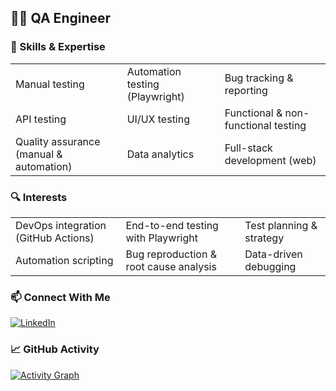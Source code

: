 ## 👨‍💻 QA Engineer

### 🧠 Skills & Expertise

|                                         |                                         |                                         |
|-----------------------------------------|-----------------------------------------|-----------------------------------------|
| Manual testing                          | Automation testing (Playwright)         | Bug tracking & reporting                |
| API testing                             | UI/UX testing                           | Functional & non-functional testing     |
| Quality assurance (manual & automation) | Data analytics                          | Full-stack development (web)            |

### 🔍 Interests

|                                     |                                      |                                  |
|-------------------------------------|--------------------------------------|----------------------------------|
| DevOps integration (GitHub Actions) | End-to-end testing with Playwright   | Test planning & strategy         |
| Automation scripting                | Bug reproduction & root cause analysis | Data-driven debugging          |



### 📫 Connect With Me  
[![LinkedIn](https://img.shields.io/badge/LinkedIn-29599a?style=flat&logo=linkedin&logoColor=white)](https://www.linkedin.com/in/kdalmirante)
### 📈 GitHub Activity

[![Activity Graph](https://github-readme-activity-graph.vercel.app/graph?username=kibinzxc&theme=github-compact&days=30&custom_title=Activity%20over%20the%20past%2030%20days&hide_border=false&height=250&point=28a642)](https://github.com/kibinzxc?tab=repositories)
